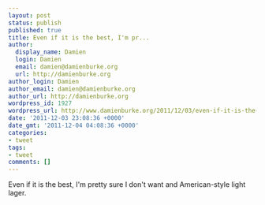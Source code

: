 ```yaml
---
layout: post
status: publish
published: true
title: Even if it is the best, I'm pr...
author:
  display_name: Damien
  login: Damien
  email: damien@damienburke.org
  url: http://damienburke.org
author_login: Damien
author_email: damien@damienburke.org
author_url: http://damienburke.org
wordpress_id: 1927
wordpress_url: http://www.damienburke.org/2011/12/03/even-if-it-is-the-best-im-pr/
date: '2011-12-03 23:08:36 +0000'
date_gmt: '2011-12-04 04:08:36 +0000'
categories:
- tweet
tags:
- tweet
comments: []
---
```

<p>Even if it is the best, I'm pretty sure I don't want and American-style light lager.</p>
